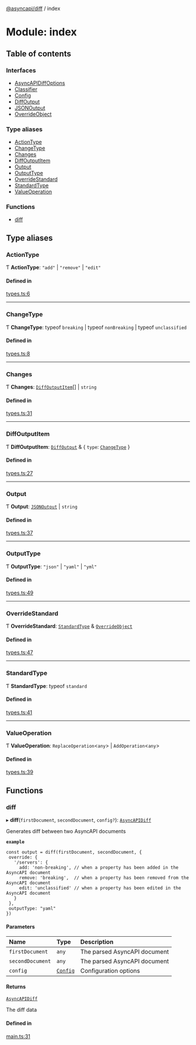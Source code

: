 [@asyncapi/diff](../README.md) / index

# Module: index

## Table of contents

### Interfaces

- [AsyncAPIDiffOptions](../interfaces/index.AsyncAPIDiffOptions.md)
- [Classifier](../interfaces/index.Classifier.md)
- [Config](../interfaces/index.Config.md)
- [DiffOutput](../interfaces/index.DiffOutput.md)
- [JSONOutput](../interfaces/index.JSONOutput.md)
- [OverrideObject](../interfaces/index.OverrideObject.md)

### Type aliases

- [ActionType](index.md#actiontype)
- [ChangeType](index.md#changetype)
- [Changes](index.md#changes)
- [DiffOutputItem](index.md#diffoutputitem)
- [Output](index.md#output)
- [OutputType](index.md#outputtype)
- [OverrideStandard](index.md#overridestandard)
- [StandardType](index.md#standardtype)
- [ValueOperation](index.md#valueoperation)

### Functions

- [diff](index.md#diff)

## Type aliases

### ActionType

Ƭ **ActionType**: ``"add"`` \| ``"remove"`` \| ``"edit"``

#### Defined in

[types.ts:6](https://github.com/asyncapi/diff/blob/756921c/src/types.ts#L6)

___

### ChangeType

Ƭ **ChangeType**: typeof `breaking` \| typeof `nonBreaking` \| typeof `unclassified`

#### Defined in

[types.ts:8](https://github.com/asyncapi/diff/blob/756921c/src/types.ts#L8)

___

### Changes

Ƭ **Changes**: [`DiffOutputItem`](index.md#diffoutputitem)[] \| `string`

#### Defined in

[types.ts:31](https://github.com/asyncapi/diff/blob/756921c/src/types.ts#L31)

___

### DiffOutputItem

Ƭ **DiffOutputItem**: [`DiffOutput`](../interfaces/index.DiffOutput.md) & { `type`: [`ChangeType`](index.md#changetype)  }

#### Defined in

[types.ts:27](https://github.com/asyncapi/diff/blob/756921c/src/types.ts#L27)

___

### Output

Ƭ **Output**: [`JSONOutput`](../interfaces/index.JSONOutput.md) \| `string`

#### Defined in

[types.ts:37](https://github.com/asyncapi/diff/blob/756921c/src/types.ts#L37)

___

### OutputType

Ƭ **OutputType**: ``"json"`` \| ``"yaml"`` \| ``"yml"``

#### Defined in

[types.ts:49](https://github.com/asyncapi/diff/blob/756921c/src/types.ts#L49)

___

### OverrideStandard

Ƭ **OverrideStandard**: [`StandardType`](index.md#standardtype) & [`OverrideObject`](../interfaces/index.OverrideObject.md)

#### Defined in

[types.ts:47](https://github.com/asyncapi/diff/blob/756921c/src/types.ts#L47)

___

### StandardType

Ƭ **StandardType**: typeof `standard`

#### Defined in

[types.ts:41](https://github.com/asyncapi/diff/blob/756921c/src/types.ts#L41)

___

### ValueOperation

Ƭ **ValueOperation**: `ReplaceOperation`<`any`\> \| `AddOperation`<`any`\>

#### Defined in

[types.ts:39](https://github.com/asyncapi/diff/blob/756921c/src/types.ts#L39)

## Functions

### diff

▸ **diff**(`firstDocument`, `secondDocument`, `config?`): [`AsyncAPIDiff`](../classes/asyncapidiff.AsyncAPIDiff.md)

Generates diff between two AsyncAPI documents

**`example`**
```
const output = diff(firstDocument, secondDocument, {
 override: {
   '/servers': {
     add: 'non-breaking', // when a property has been added in the AsyncAPI document
     remove: 'breaking',  // when a property has been removed from the AsyncAPI document
     edit: 'unclassified' // when a property has been edited in the AsyncAPI document
   }
 },
 outputType: "yaml"
})
```

#### Parameters

| Name | Type | Description |
| :------ | :------ | :------ |
| `firstDocument` | `any` | The parsed AsyncAPI document |
| `secondDocument` | `any` | The parsed AsyncAPI document |
| `config` | [`Config`](../interfaces/index.Config.md) | Configuration options |

#### Returns

[`AsyncAPIDiff`](../classes/asyncapidiff.AsyncAPIDiff.md)

The diff data

#### Defined in

[main.ts:31](https://github.com/asyncapi/diff/blob/756921c/src/main.ts#L31)
